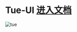 # Tue-UI [进入文档](https://sansui-d.github.io/Tue-UI/) 

![tue](https://github.com/sansui-d/Tue-UI/assets/71920152/4c6fea60-f5dc-48ed-aaff-33769137c176)

